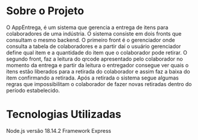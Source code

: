 # Sobre o Projeto
O AppEntrega, é um sistema que gerencia a entrega de itens para colaboradores de uma indústria. O sistema consiste em dois fronts que consultam o mesmo backend. 
O primeiro front é o gerenciador onde consulta a tabela de colaboradores e a partir daí o usuário gerenciador define qual item e a quantidade do item que o colaborador
pode retirar. O segundo front, faz a leitura do qrcode apresentado pelo colaborador no momento da entrega e partir da leitura o entregador consegue ver quais o itens 
estão liberados para a retirada do colaborador e assim faz a baixa do item confirmando a retirada. Após a retirada o sistema segue algumas regras que impossibilitam o
colaborador de fazer novas retiradas dentro do período estabelecido.

# Tecnologias Utilizadas
Node.js versão 18.14.2
Framework Express
